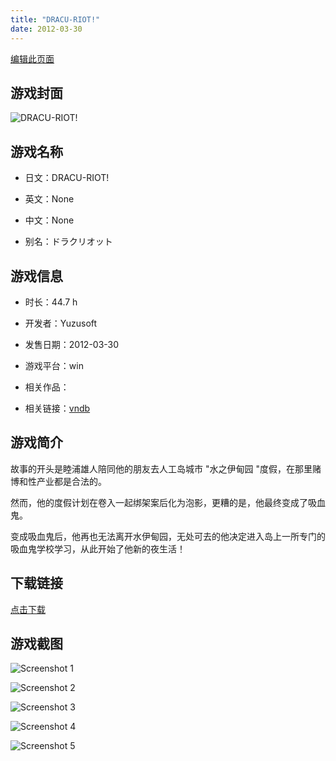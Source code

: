 ```yaml
---
title: "DRACU-RIOT!"
date: 2012-03-30
---
```

[编辑此页面](https://github.com/ACG-3/ADV3-source/blob/main/source/_posts/DRACU-RIOT%21.md)

## 游戏封面

![DRACU-RIOT!](https%3A//pan.timero.xyz/onedrive/img_lib_001/DRACU-RIOT%21_cover.avif)


## 游戏名称

- 日文：DRACU-RIOT!
- 英文：None
- 中文：None

- 别名：ドラクリオット


## 游戏信息

- 时长：44.7 h
- 开发者：Yuzusoft
- 发售日期：2012-03-30
- 游戏平台：win
- 相关作品：

- 相关链接：[vndb](https://vndb.org/v8213)


## 游戏简介

故事的开头是睦浦雄人陪同他的朋友去人工岛城市 "水之伊甸园 "度假，在那里赌博和性产业都是合法的。

然而，他的度假计划在卷入一起绑架案后化为泡影，更糟的是，他最终变成了吸血鬼。

变成吸血鬼后，他再也无法离开水伊甸园，无处可去的他决定进入岛上一所专门的吸血鬼学校学习，从此开始了他新的夜生活！




## 下载链接

[点击下载](https://pan.timero.xyz/onedrive/adv_lib_001/DRACU-RIOT%21)


## 游戏截图


![Screenshot 1](https%3A//pan.timero.xyz/onedrive/img_lib_001/DRACU-RIOT%21_Screenshot_1.avif)

![Screenshot 2](https%3A//pan.timero.xyz/onedrive/img_lib_001/DRACU-RIOT%21_Screenshot_2.avif)

![Screenshot 3](https%3A//pan.timero.xyz/onedrive/img_lib_001/DRACU-RIOT%21_Screenshot_3.avif)

![Screenshot 4](https%3A//pan.timero.xyz/onedrive/img_lib_001/DRACU-RIOT%21_Screenshot_4.avif)

![Screenshot 5](https%3A//pan.timero.xyz/onedrive/img_lib_001/DRACU-RIOT%21_Screenshot_5.avif)

